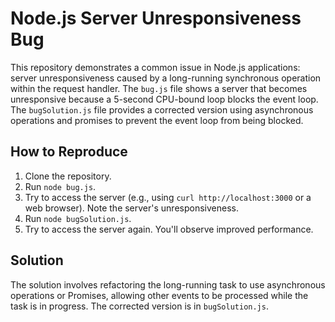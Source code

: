 # Node.js Server Unresponsiveness Bug

This repository demonstrates a common issue in Node.js applications: server unresponsiveness caused by a long-running synchronous operation within the request handler.  The `bug.js` file shows a server that becomes unresponsive because a 5-second CPU-bound loop blocks the event loop. The `bugSolution.js` file provides a corrected version using asynchronous operations and promises to prevent the event loop from being blocked.

## How to Reproduce

1. Clone the repository.
2. Run `node bug.js`.
3. Try to access the server (e.g., using `curl http://localhost:3000` or a web browser). Note the server's unresponsiveness.
4. Run `node bugSolution.js`.
5. Try to access the server again. You'll observe improved performance. 

## Solution

The solution involves refactoring the long-running task to use asynchronous operations or Promises, allowing other events to be processed while the task is in progress. The corrected version is in `bugSolution.js`.